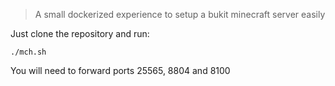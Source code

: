 > A small dockerized experience to setup a bukit minecraft server easily

Just clone the repository and run:

```./mch.sh```

You will need to forward ports 25565, 8804 and 8100